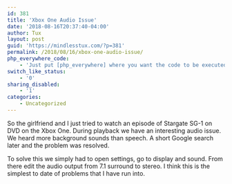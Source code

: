 ```yaml
---
id: 381
title: 'Xbox One Audio Issue'
date: '2018-08-16T20:37:40-04:00'
author: Tux
layout: post
guid: 'https://mindlesstux.com/?p=381'
permalink: /2018/08/16/xbox-one-audio-issue/
php_everywhere_code:
    - 'Just put [php_everywhere] where you want the code to be executed.'
switch_like_status:
    - '0'
sharing_disabled:
    - '1'
categories:
    - Uncategorized
---
```


So the girlfriend and I just tried to watch an episode of Stargate SG-1 on DVD on the Xbox One. During playback we have an interesting audio issue. We heard more background sounds than speech. A short Google search later and the problem was resolved.

To solve this we simply had to open settings, go to display and sound. From there edit the audio output from 7.1 surround to stereo. I think this is the simplest to date of problems that I have run into.
